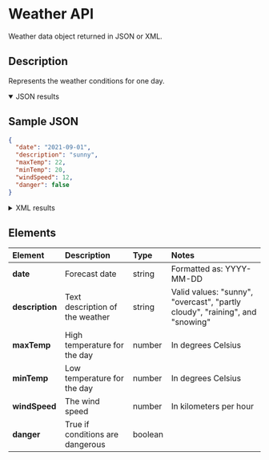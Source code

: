 # Weather API

Weather data object returned in JSON or XML.

## Description

Represents the weather conditions for one day.

<details open>
	<summary>JSON results</summary>

## Sample JSON

```JSON
{
  "date": "2021-09-01",
  "description": "sunny",
  "maxTemp": 22,
  "minTemp": 20,
  "windSpeed": 12,
  "danger": false
}
```
</details>

<details>
<summary>XML results</summary>

## XML Example

```XML
<?xml version="1.0" encoding="UTF-8"?>
<dailyForecast>
   <date>2021-09-01</date>
   <description>sunny</description>
   <maxTemp>22</maxTemp>
   <minTemp>20</minTemp>
   <windSpeed>12</windSpeed>
   <danger>false</danger>
</dailyForecast>
```
</details>

## Elements

| Element         | Description                      | Type    | Notes                                                                        |
|:----------------|:---------------------------------|:--------|:-----------------------------------------------------------------------------|
| **date**        | Forecast date                    | string  | Formatted as: YYYY-MM-DD                                                     |
| **description** | Text description of the weather  | string  | Valid values: "sunny", "overcast", "partly cloudy", "raining", and "snowing" |
| **maxTemp**     | High temperature for the day     | number  | In degrees Celsius                                                           |
| **minTemp**     | Low temperature for the day      | number  | In degrees Celsius                                                           |
| **windSpeed**   | The wind speed                   | number  | In kilometers per hour                                                       |
| **danger**      | True if conditions are dangerous | boolean |                                                                              |